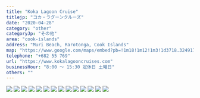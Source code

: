 ```yaml
---
title: "Koka Lagoon Cruise"
titlejp: "コカ・ラグーンクルーズ"
date: "2020-04-28"
category: "other"
categoryJp: "その他"
area: "cook-islands"
address: "Muri Beach, Rarotonga, Cook Islands"
map: "https://www.google.com/maps/embed?pb=!1m18!1m12!1m3!1d3718.324917625651!2d-159.73202899999998!3d-21.258602399999997!2m3!1f0!2f0!3f0!3m2!1i1024!2i768!4f13.1!3m3!1m2!1s0x7157d476295f86bb%3A0x22268213763daaac!2sKoka%20Lagoon%20Cruises!5e0!3m2!1sja!2sau!4v1669167764501!5m2!1sja!2sau"
telephone: "+682 55 769"
url: "https://www.kokalagooncruises.com"
businessHour: "8:00 〜 15:30 定休日 土曜日"
others: ""
---
```


![](../images/posts/3/1.webp)
![](../images/posts/3/2.webp)
![](../images/posts/3/3.webp)
![](../images/posts/3/4.webp)
![](../images/posts/3/5.webp)
![](../images/posts/3/6.webp)
![](../images/posts/3/7.webp)
![](../images/posts/3/8.webp)
![](../images/posts/3/9.webp)
![](../images/posts/3/10.webp)
![](../images/posts/3/11.webp)
![](../images/posts/3/12.webp)
![](../images/posts/3/13.webp)
![](../images/posts/3/14.webp)

